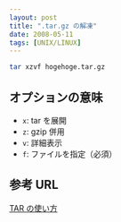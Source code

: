 ```yaml
---
layout: post
title: ".tar.gz の解凍"
date: 2008-05-11
tags: [UNIX/LINUX]
---
```


```sh
tar xzvf hogehoge.tar.gz
```

## オプションの意味

- `x`: tar を展開
- `z`: gzip 併用
- `v`: 詳細表示
- `f`: ファイルを指定（必須）

## 参考 URL

[TAR の使い方](http://iris.homeunix.net/yayoi/freebsd/archiver/tar.asp)
